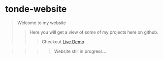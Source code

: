 # tonde-website

> Welcome to my website
>> Here you will get a view of some of my projects here on github.
>>> Checkout [Live Demo](https://pats101.github.io/tonde-website/)

>>>> Website still in progress...
